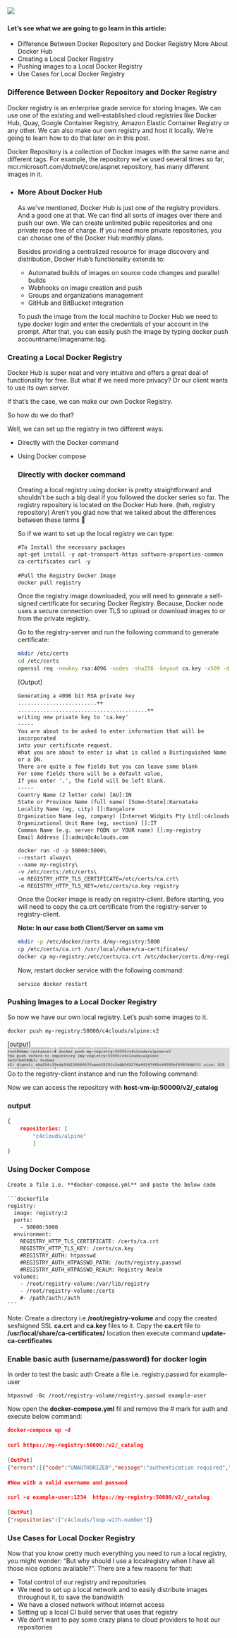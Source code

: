 <img src="images/c4logo.png">

#### Let’s see what we are going to go learn in this article:

- Difference Between Docker Repository and Docker Registry More About Docker Hub
- Creating a Local Docker Registry
- Pushing images to a Local Docker Registry
- Use Cases for Local Docker Registry

### Difference Between Docker Repository and Docker Registry
Docker registry is an enterprise grade service for storing Images. We can use one of the existing and well-established cloud registries like Docker Hub, Quay, Google Container Registry, Amazon Elastic Container Registry or any other. We can also make our own registry and host it locally. We’re going to learn how to do that later on in this post. 

Docker Repository is a collection of Docker images with the same name and different tags. For example, the repository we’ve used several times so far, mcr.microsoft.com/dotnet/core/aspnet repository, has many different images in it.

- ### More About Docker Hub
    As we’ve mentioned, Docker Hub is just one of the registry providers. And a good one at that. We can find all sorts of images over there and push our own. We can create unlimited public repositories and one private repo free of charge. If you need more private repositories, you can choose one of the Docker Hub monthly plans.

    Besides providing a centralized resource for image discovery and distribution, Docker Hub’s functionality extends to:

    - Automated builds of images on source code changes and parallel builds
    - Webhooks on image creation and push
    - Groups and organizations management
    - GitHub and BitBucket integration

    To push the image from the local machine to Docker Hub we need to type docker login and enter the credentials of your account in the prompt. After that, you can easily push the image by typing docker push accountname/imagename:tag.


### Creating a Local Docker Registry
Docker Hub is super neat and very intuitive and offers a great deal of functionality for free.
But what if we need more privacy? Or our client wants to use its own server.

If that’s the case, we can make our own Docker Registry.

So how do we do that?

Well, we can set up the registry in two different ways:

- Directly with the Docker command
- Using Docker compose

    ### Directly with docker command
    Creating a local registry using docker is pretty straightforward and shouldn’t be such a big deal if you followed the docker series so far. The registry repository is located on the Docker Hub here. (heh, registry repository) Aren’t you glad now that we talked about the differences between these terms 🙂

    So if we want to set up the local registry we can type:

    ```
    #To Install the necessary packages
    apt-get install -y apt-transport-https software-properties-common ca-certificates curl -y

    #Pull the Registry Docker Image
    docker pull registry
    ```

    Once the registry image downloaded, you will need to generate a self-signed certificate for securing Docker Registry. Because, Docker node uses a secure connection over TLS to upload or download images to or from the private registry.

    Go to the registry-server and run the following command to generate certificate:

    ```bash
    mkdir /etc/certs
    cd /etc/certs
    openssl req -newkey rsa:4096 -nodes -sha256 -keyout ca.key -x509 -days 365 -out ca.crt
    ```

    [Output]
    ```
    Generating a 4096 bit RSA private key
    .........................++
    .........................................++
    writing new private key to 'ca.key'
    -----
    You are about to be asked to enter information that will be incorporated
    into your certificate request.
    What you are about to enter is what is called a Distinguished Name or a DN.
    There are quite a few fields but you can leave some blank
    For some fields there will be a default value,
    If you enter '.', the field will be left blank.
    -----
    Country Name (2 letter code) [AU]:IN
    State or Province Name (full name) [Some-State]:Karnataka
    Locality Name (eg, city) []:Bangalore
    Organization Name (eg, company) [Internet Widgits Pty Ltd]:c4clouds
    Organizational Unit Name (eg, section) []:IT
    Common Name (e.g. server FQDN or YOUR name) []:my-registry
    Email Address []:admin@c4clouds.com
    ```

    ```
    docker run -d -p 50000:5000\
    --restart always\
    --name my-registry\
    -v /etc/certs:/etc/certs\
    -e REGISTRY_HTTP_TLS_CERTIFICATE=/etc/certs/ca.crt\
    -e REGISTRY_HTTP_TLS_KEY=/etc/certs/ca.key registry
    ```

    Once the Docker image is ready on registry-client. Before starting, you will need to copy the ca.crt certificate from the registry-server to registry-client.

    **Note: In our case both Client/Server on same vm**

    ```bash
    mkdir -p /etc/docker/certs.d/my-registry:5000
    cp /etc/certs/ca.crt /usr/local/share/ca-certificates/
    docker cp my-registry:/etc/certs/ca.crt /etc/docker/certs.d/my-registry\:5000/
    ```

    Now, restart docker service with the following command:
    ```
    service docker restart
    ```

### Pushing Images to a Local Docker Registry
So now we have our own local registry. Let’s push some images to it.

```
docker push my-registry:50000/c4clouds/alpine:v2
```
[output]
<img src="images/private-registry.jpg">
Go to the registry-client instance and run the following command:

Now we can access the repository with **host-vm-ip:50000/v2/_catalog**

### output
```json
{
    repositories: [
        "c4clouds/alpine"
        ]
}
```
    
### Using Docker Compose

    Create a file i.e. **docker-compose.yml** and paste the below code

    ```dockerfile
    registry:
      image: registry:2
      ports:
        - 50000:5000
      environment:
        REGISTRY_HTTP_TLS_CERTIFICATE: /certs/ca.crt
        REGISTRY_HTTP_TLS_KEY: /certs/ca.key
        #REGISTRY_AUTH: htpasswd
        #REGISTRY_AUTH_HTPASSWD_PATH: /auth/registry.passwd
        #REGISTRY_AUTH_HTPASSWD_REALM: Registry Realm
      volumes:
        - /root/registry-volume:/var/lib/registry
        - /root/registry-volume:/certs
        #- /path/auth:/auth
    ```
Note: Create a directory i.e **/root/registry-volume** and copy the created sesfsigned SSL **ca.crt** and **ca.key** files to it. Copy the **ca.crt** file to **/usr/local/share/ca-certificates/** location then execute command **update-ca-certificates**

### Enable basic auth (username/password) for docker login
In order to test the basic auth Create a file i.e. registry.passwd for example-user

```
htpasswd -Bc /root/registry-volume/registry.passwd example-user
```

Now open the **docker-compose.yml** fil and remove the # mark for auth and execute below command:

```json
docker-compose up -d 

curl https://my-registry:50000:/v2/_catalog

[OutPut]
{"errors":[{"code":"UNAUTHORIZED","message":"authentication required","detail":[{"Type":"registry","Class":"","Name":"catalog","Action":"*"}]}]}

#Now with a valid username and passwod 

curl -u example-user:1234  https://my-registry:50000/v2/_catalog

[OutPut]
{"repositories":["c4clouds/loop-with-number"]}
```

### Use Cases for Local Docker Registry
Now that you know pretty much everything you need to run a local registry, you might wonder: “But why should I use a localregistry when I have all those nice options available?”.
There are a few reasons for that:
- Total control of our registry and repositories
- We need to set up a local network and to easily distribute images throughout it, to save the bandwidth
- We have a closed network without internet access
- Setting up a local CI build server that uses that registry
- We don’t want to pay some crazy plans to cloud providers to host our repositories